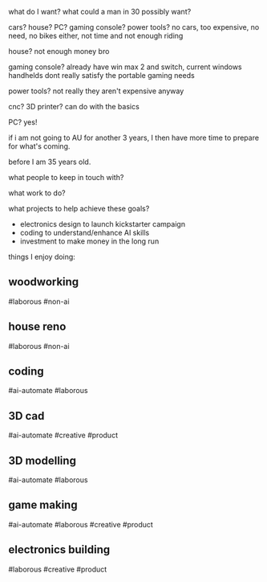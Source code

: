 what do I want? what could a man in 30 possibly want?

cars? house? PC? gaming console? power tools?
no cars, too expensive, no need, no bikes either, not time and not enough riding

house? not enough money bro

gaming console? already have win max 2 and switch, current windows handhelds dont really satisfy the portable gaming needs

power tools? not really they aren't expensive anyway

cnc? 3D printer? can do with the basics

PC? yes!



if i am not going to AU for another 3 years, I then have more time to prepare for what's coming.

before I am 35 years old.

what people to keep in touch with?

what work to do?

what projects to help achieve these goals?
- electronics design to launch kickstarter campaign
- coding to understand/enhance AI skills
- investment to make money in the long run


things I enjoy doing:

## woodworking
#laborous #non-ai

## house reno
#laborous #non-ai

## coding
#ai-automate #laborous

## 3D cad 
#ai-automate #creative #product

## 3D modelling
#ai-automate #laborous

## game making
#ai-automate #laborous #creative #product

## electronics building
#laborous #creative #product

